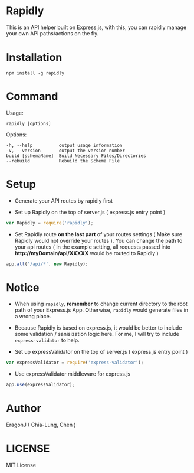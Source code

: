 Rapidly
=======

This is an API helper built on Express.js, with this, you can rapidly manage your own API paths/actions on the fly.

Installation
============

    npm install -g rapidly

Command
=======

  Usage: 

    rapidly [options]

  Options:

    -h, --help          output usage information
    -V, --version       output the version number
    build [schemaName]  Build Necessary Files/Directories
    --rebuild           Rebuild the Schema File 

Setup
=====

* Generate your API routes by rapidly first

* Set up Rapidly on the top of server.js ( express.js entry point )

```javascript
var Rapidly = require('rapidly');
```

* Set Rapidly route **on the last part** of your routes settings ( Make sure Rapidly would not override your routes ). You can change the path to your api routes ( In the example setting, all requests passed into **http://myDomain/api/XXXXX** would be routed to Rapidly )

```javascript
app.all('/api/*', new Rapidly);
```

Notice
======

* When using `rapidly`, **remember** to change current directory to the root path of your Express.js App. Otherwise, `rapidly` would generate files in a wrong place.

* Because Rapidly is based on express.js, it would be better to include some validation / sanisization logic here. For me, I will try to include `express-validator` to help.

* Set up expressValidator on the top of server.js ( express.js entry point )

```javascript
var expressValidator = require('express-validator');
```

* Use expressValidator middleware for express.js

```javascript
app.use(expressValidator);
```

Author
======

EragonJ ( Chia-Lung, Chen ) 

LICENSE
=======

MIT License
